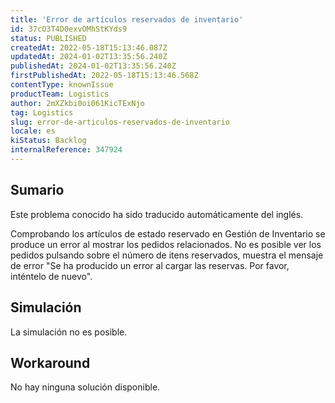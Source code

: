 ```yaml
---
title: 'Error de artículos reservados de inventario'
id: 37cO3T4D0exvOMhStKYds9
status: PUBLISHED
createdAt: 2022-05-18T15:13:46.087Z
updatedAt: 2024-01-02T13:35:56.240Z
publishedAt: 2024-01-02T13:35:56.240Z
firstPublishedAt: 2022-05-18T15:13:46.568Z
contentType: knownIssue
productTeam: Logistics
author: 2mXZkbi0oi061KicTExNjo
tag: Logistics
slug: error-de-articulos-reservados-de-inventario
locale: es
kiStatus: Backlog
internalReference: 347924
---
```


## Sumario

<div class="alert alert-info">
  <p>Este problema conocido ha sido traducido automáticamente del inglés.</p>
</div>


Comprobando los artículos de estado reservado en Gestión de Inventario se produce un error al mostrar los pedidos relacionados.
No es posible ver los pedidos pulsando sobre el número de itens reservados, muestra el mensaje de error "Se ha producido un error al cargar las reservas. Por favor, inténtelo de nuevo".


##

## Simulación


La simulación no es posible.



## Workaround


No hay ninguna solución disponible.

